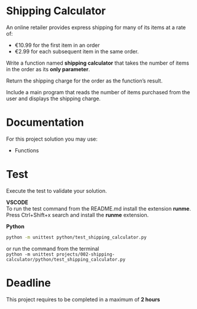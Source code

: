 # Shipping Calculator

An online retailer provides express shipping for many of its items at a rate of: 
- €10.99 for the first item in an order
- €2.99 for each subsequent item in the same order. 

Write a function named **shipping calculator** that takes the number of items in the order as its **only parameter**. 

Return the shipping charge for the order as the function’s result. 

Include a main program that reads the number of items purchased from the user 
and displays the shipping charge.

# Documentation

For this project solution you may use:

- Functions

# Test
Execute the test to validate your solution.  

**VSCODE**   
To run the test command from the README.md install the extension **runme**. 
Press Ctrl+Shift+x search and install the **runme** extension. 


**Python**

```sh
python -m unittest python/test_shipping_calculator.py
```

or run the command from the terminal  
`python -m unittest projects/002-shipping-calculator/python/test_shipping_calculator.py`



# Deadline

This project requires to be completed in a maximum of **2 hours**
